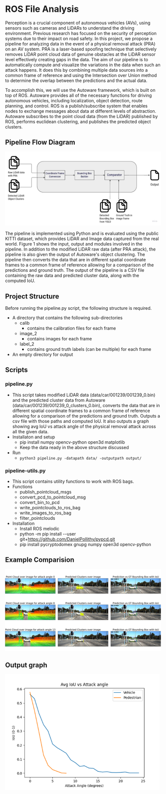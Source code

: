 # ROS File Analysis
Perception is a crucial component of autonomous vehicles (AVs), using sensors such as cameras and LiDARs to understand the driving environment. Previous research has focused on the security of perception systems due to their impact on road safety. In this project, we propose a pipeline for analyzing data in the event of a physical removal attack (PRA) on an AV system. PRA is a laser-based spoofing technique that selectively removes LiDAR point cloud data of genuine obstacles at the LiDAR sensor level effectively creating gaps in the data. The aim of our pipeline is to automatically compute and visualize the variations in the data when such an attack happens. It does this by combining multiple data sources into a common frame of reference and using the Intersection over Union method to determine the overlap between the predictions and the actual data.

To accomplish this, we will use the Autoware framework, which is built on top of ROS. Autoware provides all of the necessary functions for driving autonomous vehicles, including localization, object detection, route planning, and control. ROS is a publish/subscribe system that enables nodes to exchange messages about data at different levels of abstraction. Autoware subscribes to the point cloud data (from the LiDAR) published by ROS, performs euclidean clustering, and publishes the predicted object clusters.

## Pipeline Flow Diagram
<img src="pipeline.jpg" width="800">

The pipeline is implemented using Python and is evaluated using the public KITTI dataset, which provides LiDAR and Image data captured from the real world. Figure 1 shows the input, output and modules involved in the pipeline. In addition to the modified LiDAR raw data (after PRA attack), the pipeline is also given the output of Autoware's object clustering. The pipeline then converts the data that are in different spatial coordinate frames to a common frame of reference allowing for a comparison of the predictions and ground truth. The output of the pipeline is a CSV file containing the raw data and predicted cluster data, along with the computed IoU.

## Project Structure
Before running the pipeline.py script, the following structure is required. 
- A directory that contains the following sub-directories
  - calib
    - contains the calibration files for each frame
  - image_2
    - contains images for each frame
  - label_2
    - contains ground truth labels (can be multiple) for each frame
- An empty directory for output

## Scripts

### pipeline.py
- This script takes modified LiDAR data (data/car/001239/001239_0.bin) and the predicted cluster data from Autoware (data/car/001239/001239_0_clusters_0.bin), converts the data that are in different spatial coordinate frames to a common frame of reference allowing for a comparison of the predictions and ground truth. Outputs a csv file with those paths and computed IoU. It also outputs a graph showing avg IoU vs attack angle of the physical removal attack across all the given data.
- Installaton and setup
  - pip install numpy opencv-python open3d matplotlib
  - Keep the data ready in the above structure discussed
- Run
  - `python3 pipeline.py -datapath data/ -outputpath output/`
  
### pipeline-utils.py
- This script contains utility functions to work with ROS bags.
- Functions
  - publish_pointcloud_msgs
  - convert_pcd_to_pointcloud_msg
  - convert_bin_to_pcd
  - write_pointclouds_to_ros_bag
  - write_images_to_ros_bag
  - filter_pointclouds
- Installation
  - Install ROS melodic
  - python -m pip install --user git+https://github.com/DanielPollithy/pypcd.git
  - pip install pycryptodomex gnupg numpy open3d opencv-python

## Example Comparision
<img src="comparision.png" width="800">

## Output graph
<img src="output/avgIoUvsAttackAngle.png" width="500">